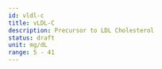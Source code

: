 ```yaml
---
id: vldl-c
title: vLDL-C
description: Precursor to LDL Cholesterol
status: draft
unit: mg/dL
range: 5 - 41
---
```


